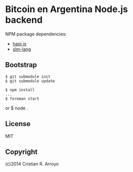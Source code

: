 # Bitcoin en Argentina Node.js backend

NPM package dependencies:

* [hapi.js][hapi]
* [slm-lang][slml]

## Bootstrap

    $ git submodule init
    $ git submodule update

    $ npm install
    ...
    $ foreman start
or
    $ node .

## License

MIT

## Copyright

(c)2014 Cristian R. Arroyo

[hapi]: http://hapijs.com/
[slml]: https://github.com/slm-lang/slm

